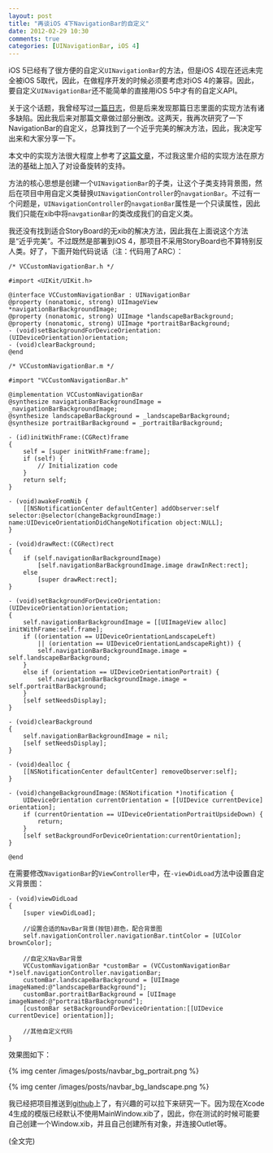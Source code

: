 ```yaml
---
layout: post
title: "再谈iOS 4下NavigationBar的自定义"
date: 2012-02-29 10:30
comments: true
categories: [UINavigationBar, iOS 4]
---
```


iOS 5已经有了很方便的自定义`UINavigationBar`的方法，但是iOS 4现在还远未完全被iOS 5取代，因此，在做程序开发的时候必须要考虑对iOS 4的兼容。因此，要自定义`UINavigationBar`还不能简单的直接用iOS 5中才有的自定义API。

关于这个话题，我曾经写过[一篇日志](http://cocoa.venj.me/blog/custom-navbar-background/)，但是后来发现那篇日志里面的实现方法有诸多缺陷。因此我后来对那篇文章做过部分删改。这两天，我再次研究了一下NavigationBar的自定义，总算找到了一个近乎完美的解决方法，因此，我决定写出来和大家分享一下。

本文中的实现方法很大程度上参考了[这篇文章](http://idevrecipes.com/2011/01/12/how-do-iphone-apps-instagramreederdailybooth-implement-custom-navigationbar-with-variable-width-back-buttons/)，不过我这里介绍的实现方法在原方法的基础上加入了对设备旋转的支持。

方法的核心思想是创建一个`UINavigationBar`的子类，让这个子类支持背景图，然后在项目中用自定义类替换`UINavigationController`的`navgationBar`。不过有一个问题是，`UINavigationController`的`navgationBar`属性是一个只读属性，因此我们只能在xib中将`navgationBar`的类改成我们的自定义类。

我还没有找到适合StoryBoard的无xib的解决方法，因此我在上面说这个方法是“近乎完美”。不过既然是部署到iOS 4，那项目不采用StoryBoard也不算特别反人类。好了，下面开始代码说话（注：代码用了ARC）：

<!-- more -->

``` objc
/* VCCustomNavigationBar.h */

#import <UIKit/UIKit.h>

@interface VCCustomNavigationBar : UINavigationBar
@property (nonatomic, strong) UIImageView *navigationBarBackgroundImage;
@property (nonatomic, strong) UIImage *landscapeBarBackground;
@property (nonatomic, strong) UIImage *portraitBarBackground;
- (void)setBackgroundForDeviceOrientation:(UIDeviceOrientation)orientation;
- (void)clearBackground;
@end

/* VCCustomNavigationBar.m */

#import "VCCustomNavigationBar.h"

@implementation VCCustomNavigationBar
@synthesize navigationBarBackgroundImage = _navigationBarBackgroundImage;
@synthesize landscapeBarBackground = _landscapeBarBackground;
@synthesize portraitBarBackground = _portraitBarBackground;

- (id)initWithFrame:(CGRect)frame
{
    self = [super initWithFrame:frame];
    if (self) {
        // Initialization code
    }
    return self;
}

- (void)awakeFromNib {
    [[NSNotificationCenter defaultCenter] addObserver:self selector:@selector(changeBackgroundImage:) name:UIDeviceOrientationDidChangeNotification object:NULL];
}

- (void)drawRect:(CGRect)rect
{
    if (self.navigationBarBackgroundImage)
        [self.navigationBarBackgroundImage.image drawInRect:rect];
    else
        [super drawRect:rect];
}

- (void)setBackgroundForDeviceOrientation:(UIDeviceOrientation)orientation;
{
    self.navigationBarBackgroundImage = [[UIImageView alloc] initWithFrame:self.frame];
    if ((orientation == UIDeviceOrientationLandscapeLeft) 
        || (orientation == UIDeviceOrientationLandscapeRight)) {
        self.navigationBarBackgroundImage.image = self.landscapeBarBackground;
    }
    else if (orientation == UIDeviceOrientationPortrait) {
        self.navigationBarBackgroundImage.image = self.portraitBarBackground;
    }
    [self setNeedsDisplay];
}

- (void)clearBackground
{
    self.navigationBarBackgroundImage = nil;
    [self setNeedsDisplay];
}

- (void)dealloc {
    [[NSNotificationCenter defaultCenter] removeObserver:self];
}

- (void)changeBackgroundImage:(NSNotification *)notification {
    UIDeviceOrientation currentOrientation = [[UIDevice currentDevice] orientation];
    if (currentOrientation == UIDeviceOrientationPortraitUpsideDown) {
        return;
    }
    [self setBackgroundForDeviceOrientation:currentOrientation];
}

@end

```

在需要修改`NavigationBar`的`ViewController`中，在`-viewDidLoad`方法中设置自定义背景图：

``` objc
- (void)viewDidLoad
{
    [super viewDidLoad];

    //设置合适的NavBar背景(按钮)颜色，配合背景图
    self.navigationController.navigationBar.tintColor = [UIColor brownColor];
    
    //自定义NavBar背景
    VCCustomNavigationBar *customBar = (VCCustomNavigationBar *)self.navigationController.navigationBar;
    customBar.landscapeBarBackground = [UIImage imageNamed:@"landscapeBarBackground"];
    customBar.portraitBarBackground = [UIImage imageNamed:@"portraitBarBackground"];
    [customBar setBackgroundForDeviceOrientation:[[UIDevice currentDevice] orientation]];

    //其他自定义代码
}
```

效果图如下：

{% img center /images/posts/navbar_bg_portrait.png %}

{% img center /images/posts/navbar_bg_landscape.png %}

我已经把项目推送到[github](https://github.com/venj/Cocoa-blog-code/tree/master/Custom%20NavBar)上了，有兴趣的可以拉下来研究一下。因为现在Xcode 4生成的模版已经默认不使用MainWindow.xib了，因此，你在测试的时候可能要自己创建一个Window.xib，并且自己创建所有对象，并连接Outlet等。

(全文完)